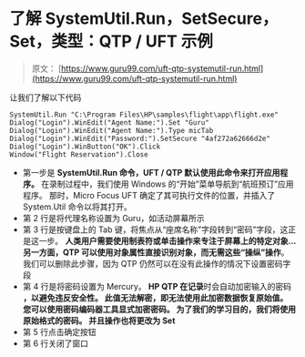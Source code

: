 # 了解 SystemUtil.Run，​​SetSecure，Set，类型：QTP / UFT 示例

> 原文： [https://www.guru99.com/uft-qtp-systemutil-run.html](https://www.guru99.com/uft-qtp-systemutil-run.html)

让我们了解以下代码

```
SystemUtil.Run "C:\Program Files\HP\samples\flight\app\flight.exe"
Dialog("Login").WinEdit("Agent Name:").Set "Guru"
Dialog("Login").WinEdit("Agent Name:").Type micTab
Dialog("Login").WinEdit("Password:").SetSecure "4af272a62666d2e"
Dialog("Login").WinButton("OK").Click
Window("Flight Reservation").Close
```

*   第一步是 **SystemUtil.Run 命令，UFT / QTP 默认使用此命令来打开应用程序。** 在录制过程中，我们使用 Windows 的“开始”菜单导航到“航班预订”应用程序。 那时，Micro Focus UFT 确定了其可执行文件的位置，并插入了 System.Util 命令以将其打开。
*   第 2 行是将代理名称设置为 Guru，如活动屏幕所示
*   第 3 行是按键盘上的 Tab 键，将焦点从“座席名称”字段转到“密码”字段，这正是这一步。 **人类用户需要使用制表符或单击操作来专注于屏幕上的特定对象...另一方面，QTP 可以使用对象属性直接识别对象，而无需这些“操纵”操作**。 我们可以删除此步骤，因为 QTP 仍然可以在没有此操作的情况下设置密码字段
*   第 4 行是将密码设置为 Mercury。 **HP QTP 在记录**时会自动加密输入的密码 **，以避免违反安全性。 此值无法解密，即无法使用此加密数据恢复原始值。 您可以使用密码编码器工具显式加密密码。 为了我们的学习目的，我们将使用原始格式的密码。 并且操作也将更改为 Set**
*   第 5 行点击确定按钮
*   第 6 行关闭了窗口